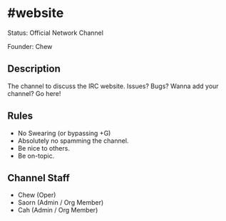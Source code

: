 # #website

Status: Official Network Channel

Founder: Chew

<!-- Add your channel info here -->

## Description

The channel to discuss the IRC website. Issues? Bugs? Wanna add your channel? Go here!

## Rules

- No Swearing (or bypassing +G)
- Absolutely no spamming the channel.
- Be nice to others.
- Be on-topic.

## Channel Staff

- Chew (Oper)
- Saorn (Admin / Org Member)
- Cah (Admin / Org Member)
